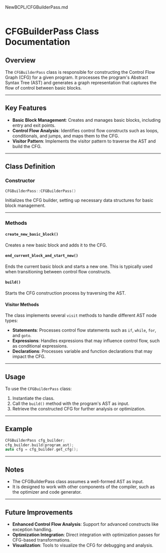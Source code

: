 NewBCPL/CFGBuilderPass.md
```

```
# CFGBuilderPass Class Documentation

## Overview

The `CFGBuilderPass` class is responsible for constructing the Control Flow Graph (CFG) for a given program. It processes the program's Abstract Syntax Tree (AST) and generates a graph representation that captures the flow of control between basic blocks.

---

## Key Features

- **Basic Block Management**: Creates and manages basic blocks, including entry and exit points.
- **Control Flow Analysis**: Identifies control flow constructs such as loops, conditionals, and jumps, and maps them to the CFG.
- **Visitor Pattern**: Implements the visitor pattern to traverse the AST and build the CFG.

---

## Class Definition

### Constructor

```cpp
CFGBuilderPass::CFGBuilderPass()
```
Initializes the CFG builder, setting up necessary data structures for basic block management.

---

### Methods

#### `create_new_basic_block()`

Creates a new basic block and adds it to the CFG.

#### `end_current_block_and_start_new()`

Ends the current basic block and starts a new one. This is typically used when transitioning between control flow constructs.

#### `build()`

Starts the CFG construction process by traversing the AST.

#### Visitor Methods

The class implements several `visit` methods to handle different AST node types:

- **Statements**: Processes control flow statements such as `if`, `while`, `for`, and `goto`.
- **Expressions**: Handles expressions that may influence control flow, such as conditional expressions.
- **Declarations**: Processes variable and function declarations that may impact the CFG.

---

## Usage

To use the `CFGBuilderPass` class:

1. Instantiate the class.
2. Call the `build()` method with the program's AST as input.
3. Retrieve the constructed CFG for further analysis or optimization.

---

## Example

```cpp
CFGBuilderPass cfg_builder;
cfg_builder.build(program_ast);
auto cfg = cfg_builder.get_cfg();
```

---

## Notes

- The CFGBuilderPass class assumes a well-formed AST as input.
- It is designed to work with other components of the compiler, such as the optimizer and code generator.

---

## Future Improvements

- **Enhanced Control Flow Analysis**: Support for advanced constructs like exception handling.
- **Optimization Integration**: Direct integration with optimization passes for CFG-based transformations.
- **Visualization**: Tools to visualize the CFG for debugging and analysis.
